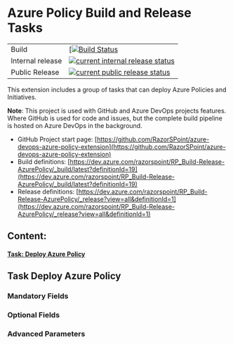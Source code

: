 
# Azure Policy Build and Release Tasks

|||
|-|-|
|Build|[[![Build Status](https://dev.azure.com/razorspoint/RP_Build-Release-AzurePolicy/_apis/build/status/RazorSPoint.azure-devops-azure-policy-extension?branchName=master)](https://dev.azure.com/razorspoint/RP_Build-Release-AzurePolicy/_build/latest?definitionId=17)|
|Internal release| [![current internal release status](https://vsrm.dev.azure.com/RazorSpoint/_apis/public/Release/badge/3809133c-f9cd-4d0d-8e63-d1953bedc6cf/1/1)](https://dev.azure.com/razorspoint/RP_Build-Release-AzurePolicy/_release?view=mine&definitionId=4&_a=releases)|
|Public Release|[![current public release status](https://vsrm.dev.azure.com/RazorSpoint/_apis/public/Release/badge/3809133c-f9cd-4d0d-8e63-d1953bedc6cf/1/2)](https://dev.azure.com/razorspoint/RP_Build-Release-AzurePolicy/_release?view=mine&definitionId=4&_a=releases)|

This extension includes a group of tasks that can deploy Azure Policies and Initiatives.

**Note**: This project is used with GitHub and Azure DevOps projects features. Where GitHub is used for code and issues, but the complete build pipeline is hosted on Azure DevOps in the background.

* GitHub Project start page: [https://github.com/RazorSPoint/azure-devops-azure-policy-extension](https://github.com/RazorSPoint/azure-devops-azure-policy-extension)
* Build definitions: [https://dev.azure.com/razorspoint/RP_Build-Release-AzurePolicy/_build/latest?definitionId=19](https://dev.azure.com/razorspoint/RP_Build-Release-AzurePolicy/_build/latest?definitionId=19)
* Release definitions: [https://dev.azure.com/razorspoint/RP_Build-Release-AzurePolicy/_release?view=all&definitionId=1](https://dev.azure.com/razorspoint/RP_Build-Release-AzurePolicy/_release?view=all&definitionId=1)

## Content:

#### [Task: Deploy Azure Policy](#Task-Deploy-Azure-Policy)

## <a id="Task-Deploy-Azure-Policy"> </a> Task Deploy Azure Policy

### Mandatory Fields

### Optional Fields

### Advanced Parameters